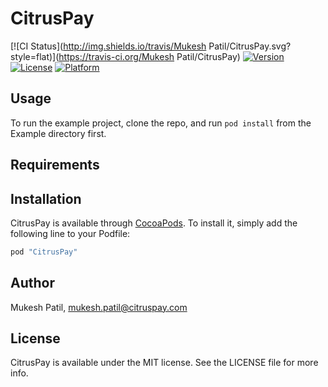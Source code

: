 # CitrusPay

[![CI Status](http://img.shields.io/travis/Mukesh Patil/CitrusPay.svg?style=flat)](https://travis-ci.org/Mukesh Patil/CitrusPay)
[![Version](https://img.shields.io/cocoapods/v/CitrusPay.svg?style=flat)](http://cocoapods.org/pods/CitrusPay)
[![License](https://img.shields.io/cocoapods/l/CitrusPay.svg?style=flat)](http://cocoapods.org/pods/CitrusPay)
[![Platform](https://img.shields.io/cocoapods/p/CitrusPay.svg?style=flat)](http://cocoapods.org/pods/CitrusPay)

## Usage

To run the example project, clone the repo, and run `pod install` from the Example directory first.

## Requirements

## Installation

CitrusPay is available through [CocoaPods](http://cocoapods.org). To install
it, simply add the following line to your Podfile:

```ruby
pod "CitrusPay"
```

## Author

Mukesh Patil, mukesh.patil@citruspay.com

## License

CitrusPay is available under the MIT license. See the LICENSE file for more info.

